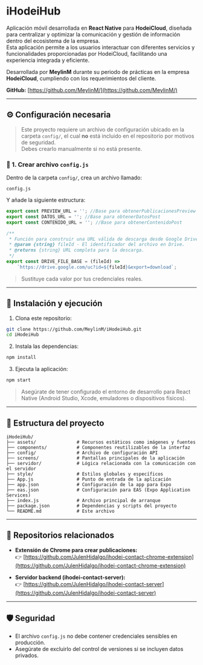 
# iHodeiHub

Aplicación móvil desarrollada en **React Native** para **HodeiCloud**, diseñada para centralizar y optimizar la comunicación y gestión de información dentro del ecosistema de la empresa.  
Esta aplicación permite a los usuarios interactuar con diferentes servicios y funcionalidades proporcionadas por HodeiCloud, facilitando una experiencia integrada y eficiente.

Desarrollada por **MeylinM** durante su periodo de prácticas en la empresa **HodeiCloud**, cumpliendo con los requerimientos del cliente.

**GitHub:** [https://github.com/MeylinM/](https://github.com/MeylinM/)

---

## ⚙️ Configuración necesaria

> Este proyecto requiere un archivo de configuración ubicado en la carpeta `config/`, el cual **no** está incluido en el repositorio por motivos de seguridad.  
> Debes crearlo manualmente si no está presente.

### 📄 1. Crear archivo `config.js`

Dentro de la carpeta `config/`, crea un archivo llamado:

```
config.js
```

Y añade la siguiente estructura:

```js
export const PREVIEW_URL = ''; //Base para obtenerPublicacionesPreview
export const DATOS_URL = ''; //Base para obtenerDatosPost
export const CONTENIDO_URL = ''; //Base para obtenerContenidoPost

/**
 * Función para construir una URL válida de descarga desde Google Drive usando el ID del archivo.
 * @param {string} fileId - El identificador del archivo en Drive.
 * @returns {string} URL completa para la descarga.
 */
export const DRIVE_FILE_BASE = (fileId) =>
    `https://drive.google.com/uc?id=${fileId}&export=download`;
```

> Sustituye cada valor por tus credenciales reales.

---

## 🚀 Instalación y ejecución

1. Clona este repositorio:

```bash
git clone https://github.com/MeylinM/iHodeiHub.git
cd iHodeiHub
```

2. Instala las dependencias:

```bash
npm install
```

3. Ejecuta la aplicación:

```bash
npm start
```

> Asegúrate de tener configurado el entorno de desarrollo para React Native (Android Studio, Xcode, emuladores o dispositivos físicos).

---

## 📂 Estructura del proyecto

```
iHodeiHub/
├── assets/               # Recursos estáticos como imágenes y fuentes
├── components/           # Componentes reutilizables de la interfaz
├── config/               # Archivo de configuración API
├── screens/              # Pantallas principales de la aplicación
├── servidor/             # Lógica relacionada con la comunicación con el servidor
├── style/                # Estilos globales y específicos
├── App.js                # Punto de entrada de la aplicación
├── app.json              # Configuración de la app para Expo
├── eas.json              # Configuración para EAS (Expo Application Services)
├── index.js              # Archivo principal de arranque
├── package.json          # Dependencias y scripts del proyecto
└── README.md             # Este archivo
```

---

## 🔗 Repositorios relacionados

- **Extensión de Chrome para crear publicaciones:**  
  👉 [https://github.com/JulenHidalgo/ihodei-contact-chrome-extension](https://github.com/JulenHidalgo/ihodei-contact-chrome-extension)

- **Servidor backend (ihodei-contact-server):**  
  👉 [https://github.com/JulenHidalgo/ihodei-contact-server](https://github.com/JulenHidalgo/ihodei-contact-server)

---

## 🛡️ Seguridad

- El archivo `config.js` no debe contener credenciales sensibles en producción.
- Asegúrate de excluirlo del control de versiones si se incluyen datos privados.
